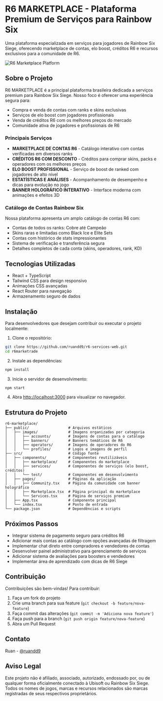 # R6 MARKETPLACE - Plataforma Premium de Serviços para Rainbow Six

Uma plataforma especializada em serviços para jogadores de Rainbow Six Siege, oferecendo marketplace de contas, elo boost, créditos R6 e recursos exclusivos para a comunidade de R6.

![R6 Marketplace Platform](public/images/profiles/readmebanner.png)

## Sobre o Projeto

R6 MARKETPLACE é a principal plataforma brasileira dedicada a serviços premium para Rainbow Six Siege. Nosso foco é oferecer uma experiência segura para:
- Compra e venda de contas com ranks e skins exclusivas
- Serviços de elo boost com jogadores profissionais
- Venda de créditos R6 com os melhores preços do mercado
- Comunidade ativa de jogadores e profissionais de R6

### Principais Serviços

- **MARKETPLACE DE CONTAS R6** - Catálogo interativo com contas verificadas em diversos ranks
- **CRÉDITOS R6 COM DESCONTO** - Créditos para comprar skins, packs e operadores com os melhores preços
- **ELO BOOST PROFISSIONAL** - Serviço de boost de ranked com jogadores de alto nível
- **ESTATÍSTICAS E ANÁLISES** - Acompanhamento de desempenho e dicas para evolução no jogo
- **BANNER HOLOGRÁFICO INTERATIVO** - Interface moderna com animações e efeitos 3D


### Catálogo de Contas Rainbow Six
Nossa plataforma apresenta um amplo catálogo de contas R6 com:
- Contas de todos os ranks: Cobre até Campeão
- Skins raras e limitadas como Black Ice e Elite Sets
- Contas com histórico de stats impressionantes
- Sistema de verificação e transferência segura
- Detalhes completos de cada conta (skins, operadores, rank, KD)

## Tecnologias Utilizadas

- React + TypeScript
- Tailwind CSS para design responsivo
- Animações CSS avançadas
- React Router para navegação
- Armazenamento seguro de dados

## Instalação

Para desenvolvedores que desejam contribuir ou executar o projeto localmente:

1. Clone o repositório:
```bash
git clone https://github.com/ruandd9/r6-services-web.git
cd r6marketrade
```

2. Instale as dependências:
```bash
npm install
```

3. Inicie o servidor de desenvolvimento:
```bash
npm start
```

4. Abra [http://localhost:3000](http://localhost:3000) para visualizar no navegador.

## Estrutura do Projeto

```
r6-marketplace/
├── public/                  # Arquivos estáticos
│   ├── images/              # Imagens organizadas por categoria
│   │   ├── accounts/        # Imagens de contas para o catálogo
│   │   ├── banners/         # Banners temáticos de R6
│   │   ├── operators/       # Imagens de operadores do R6
│   │   └── profiles/        # Logos e imagens de perfil
├── src/                     # Código fonte
│   ├── components/          # Componentes reutilizáveis
│   │   ├── marketplace/     # Componentes do marketplace
│   │   ├── services/        # Componentes de serviços (elo boost, créditos)
│   │   └── test/            # Componentes em desenvolvimento
│   ├── pages/               # Páginas da aplicação
│   │   ├── Community.tsx    # Página da comunidade com banner holográfico
│   │   ├── Marketplace.tsx  # Página principal do marketplace
│   │   └── Services.tsx     # Página de serviços premium
│   ├── App.tsx              # Componente principal
│   └── index.tsx            # Ponto de entrada
└── package.json             # Dependências e scripts
```

## Próximos Passos

- Integrar sistema de pagamento seguro para créditos R6
- Adicionar mais contas ao catálogo com opções avançadas de filtragem
- Implementar chat direto entre compradores e vendedores de contas
- Desenvolver painel administrativo para gerenciamento de serviços
- Adicionar sistema de avaliações para boosters e vendedores
- Implementar área de aprendizado com dicas de R6 Siege

## Contribuição

Contribuições são bem-vindas! Para contribuir:

1. Faça um fork do projeto
2. Crie uma branch para sua feature (`git checkout -b feature/nova-feature`)
3. Faça commit das alterações (`git commit -m 'Adiciona nova feature'`)
4. Faça push para a branch (`git push origin feature/nova-feature`)
5. Abra um Pull Request

## Contato

Ruan - [@ruandd9](https://github.com/ruandd9)

## Aviso Legal

Este projeto não é afiliado, associado, autorizado, endossado por, ou de qualquer forma oficialmente conectado à Ubisoft ou Rainbow Six Siege. Todos os nomes de jogos, marcas e recursos relacionados são marcas registradas de seus respectivos proprietários.
